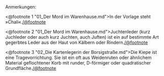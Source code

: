 <div class="anmerkungen">Anmerkungen:</div>

<@footnote 1 "01_Der Mord im Warenhause.md">In der Vorlage steht »Chali«.</@footnote>

<@footnote 2 "01_Der Mord im Warenhause.md">Juchtenleder (kurz Juchleder oder
auch kurz Juchten, auch Juften) ist ein auf bestimmte Art gegerbtes Leder aus
der Haut von Kälbern oder Rindern.</@footnote>

<@footnote 3 "02_Die Kartenlegerin der Borsigstraße.md">Die Kiepe ist eine
Tragevorrichtung. Sie ist ein oft aus Weidenruten oder ähnlichem Material
geflochtener Korb mit runder, D-förmiger oder quadratischer
Grundfläche.</@footnote>
